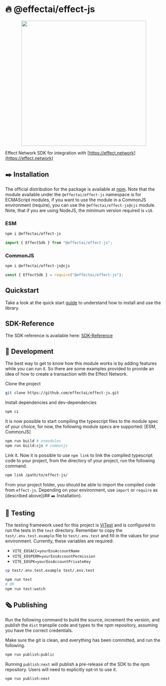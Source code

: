 # 🔥 @effectai/effect-js

<p align="center"><img src="https://effect.network/img/logo/logo.png" width="400px"></p>

Effect Network SDK for integration with [https://effect.network](https://effect.network)

## ✒️ Installation

The official distribution for the package is available at [npm](https://www.npmjs.com/package/@effectai/effect-js).
Note that the module available under the `@effectai/effect-js` namespace is for ECMAScript modules, if you want to use the module in a CommonJS environment (require), you can use the `@effectai/effect-js@cjs` module.
Note, that if you are using NodeJS, the minimum version required is `v18`.

### ESM

```bash
npm i @effectai/effect-js
```

```js
import { EffectSdk } from "@effectai/effect-js";
```

### CommonJS

```bash
npm i @effectai/effect-js@cjs
```

```js
const { EffectSdk } = require("@effectai/effect-js");
```

## Quickstart

Take a look at the quick start [guide](https://developer.effect.network/quickstart/) to understand how to install and use the library.

## SDK-Reference

The SDK reference is available here: [SDK-Reference](https://effectai.github.io/effect-js/)

## 🦋 Development

The best way to get to know how this module works is by adding features while you can run it. So there are some examples provided to provide an idea of how to create a transaction with the Effect Network.

Clone the project

```bash
git clone https://github.com/effectai/effect-js.git
```

Install dependencies and dev-dependencies

```bash
npm ci
```

It is now possible to start compiling the typescript files to the module spec of your choice, for now, the following module specs are supported: [ESM, CommonJS]

```bash
npm run build # esmodules
npm run build:cjs # commonjs
```

Link it. Now it is possible to use `npm link` to link the compiled typescript code to your project, from the directory of your project, run the following command.

```bash
npm link /path/to/effect-js/
```

From your project folder, you should be able to import the compiled code from `effect-js`. Depending on your environment, use `import` or `require` as [described above](## ✒️ Installation).

## 🧪 Testing

The testing framework used for this project is [ViTest](https://vitest.dev) and is configured to run the tests in the `test` directory.
Remember to copy the `test/.env.test.example` file to `test/.env.test` and fill in the values for your environment.
Currently, these variables are required:

- `VITE_EOSACC=yourEosAccountName`
- `VITE_EOSPERM=yourEosAccountPermission`
- `VITE_EOSPK=yourEosAccountPrivateKey`

```bash
cp test/.env.test.example test/.env.test

npm run test
# OR
npm run test:watch
```

## 🗞 Publishing

Run the following command to build the source, increment the version, and publish the `dist` transpile code and types to the npm repository, assuming you have the correct credentials.

Make sure the git is clean, and everything has been committed, and run the following.

```bash
npm run publish:public
```

Running `publish:next` will publish a pre-release of the SDK to the npm repository. Users will need to explicitly opt-in to use it.

```bash
npm run publish:next
```
